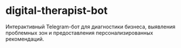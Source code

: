 # digital-therapist-bot
Интерактивный Telegram-бот для диагностики бизнеса, выявления проблемных зон и предоставления персонализированных рекомендаций.
